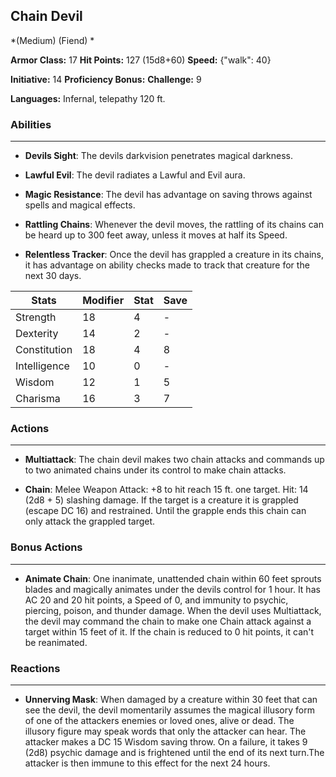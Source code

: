 ## Chain Devil
*(Medium) (Fiend) *

**Armor Class:** 17
**Hit Points:** 127 (15d8+60)
**Speed:** {"walk": 40}

**Initiative:** 14
**Proficiency Bonus:**
**Challenge:** 9

**Languages:** Infernal, telepathy 120 ft.

### Abilities
 --- 
- **Devils Sight**: The devils darkvision penetrates magical darkness.

- **Lawful Evil**: The devil radiates a Lawful and Evil aura.

- **Magic Resistance**: The devil has advantage on saving throws against spells and magical effects.

- **Rattling Chains**: Whenever the devil moves, the rattling of its chains can be heard up to 300 feet away, unless it moves at half its Speed.

- **Relentless Tracker**: Once the devil has grappled a creature in its chains, it has advantage on ability checks made to track that creature for the next 30 days.



| Stats | Modifier | Stat | Save
| ---- | ---- | ---- | ---- |
| Strength | 18 | 4 | - |
| Dexterity | 14 | 2 | - |
| Constitution | 18 | 4 | 8 |
| Intelligence | 10 | 0 | - |
| Wisdom | 12 | 1 | 5 |
| Charisma | 16 | 3 | 7 |

### Actions
 --- 
- **Multiattack**: The chain devil makes two chain attacks and commands up to two animated chains under its control to make chain attacks.

- **Chain**: Melee Weapon Attack: +8 to hit  reach 15 ft.  one target. Hit: 14 (2d8 + 5) slashing damage. If the target is a creature  it is grappled (escape DC 16) and restrained. Until the grapple ends  this chain can only attack the grappled target.

### Bonus Actions
 --- 
- **Animate Chain**: One inanimate, unattended chain within 60 feet sprouts blades and magically animates under the devils control for 1 hour. It has AC 20 and 20 hit points, a Speed of 0, and immunity to psychic, piercing, poison, and thunder damage. When the devil uses Multiattack, the devil may command the chain to make one Chain attack against a target within 15 feet of it. If the chain is reduced to 0 hit points, it can't be reanimated.

### Reactions
 --- 
- **Unnerving Mask**: When damaged by a creature within 30 feet that can see the devil, the devil momentarily assumes the magical illusory form of one of the attackers enemies or loved ones, alive or dead. The illusory figure may speak words that only the attacker can hear. The attacker makes a DC 15 Wisdom saving throw. On a failure, it takes 9 (2d8) psychic damage and is frightened until the end of its next turn.The attacker is then immune to this effect for the next 24 hours.

